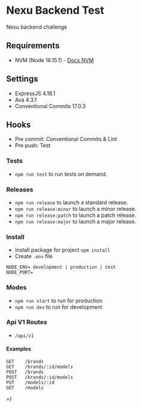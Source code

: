 # Nexu Backend Test

Nexu backend challenge

## Requirements

- NVM (Node 16.15.1) - [Docs NVM]('https://github.com/nvm-sh/nvm')

## Settings

- ExpressJS 4.18.1
- Ava 4.3.1
- Conventional Commits 17.0.3

## Hooks

- Pre commit: Conventional Commits & Lint
- Pre push: Test

### Tests

- `npm run test` to run tests on demand.

### Releases

- `npm run release` to launch a standard release.
- `npm run release:minor` to launch a minor release.
- `npm run release:patch` to launch a patch release.
- `npm run release:major` to launch a major release.

### Install

- Install package for project `npm install`
- Create `.env` file

```
NODE_ENV= development | production | test
NODE_PORT=
```

### Modes

- `npm run start` to run for production
- `npm run dev` to run for development

### Api V1 Routes

- `/api/v1`

#### Examples

```
GET    /brands
GET    /brands/:id/models
POST   /brands
POST   /brands/:id/models
PUT    /models/:id
GET    /models
```

=)
